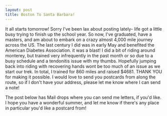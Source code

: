 ```yaml
---
layout: post
title: Boston To Santa Barbara! 
---
```


It all starts tomorrow! Sorry I've been lax about posting lately- life got a little busy trying to finish up the school year. So now, I've graduated, have a masters, and am about to embark on a crazy almost 4,000 mile journey across the US. The last century I did was in early May and benefited the American Diabetes Association. it was a blast! I did a bit of riding around monterey, but trained very infrequently in the past month or so due to a busy schedule and a tendonitis issue with my thumbs. Hopefully jumping back into riding with recovering hands wont be too much of an issue as we start our trek. In total, I trained for 860 miles and raised $4681. THANK YOU for making it possible. I would love to send you postcards from along the route, so if I don't have your address, please let me know where I can send a note!

The post below has Mail drops where you can send me letters, if you'd like. I hope you have a wonderful summer, and let me know if there's any place in particular you'd like a postcard from!
